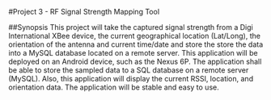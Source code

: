 #Project 3 - RF Signal Strength Mapping Tool


##Synopsis 
This project will take the captured signal strength from a Digi International XBee device, the current geographical location (Lat/Long), 
the orientation of the antenna and current time/date and store the store the data into a MySQL database located on a remote server.  This application will be deployed on an Android device, such as the Nexus 6P.  The application shall be able to store the sampled data to a SQL database on a remote server (MySQL).  Also, this application will display the current RSSI, location, and orientation data.  The application will be stable and easy to use.  

 


